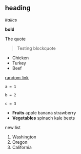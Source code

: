 ## heading

*italics*

**bold**

The quote

>Testing blockquote

- Chicken
- Turkey
- Beef

[random link](https://theuselessweb.com)
```
a = 1

b = 2

c = 3
```

+ **Fruits**
apple
banana
strawberry
+ **Vegetables**
spinach
kale
beets

new list
1. Washington
2. Oregon
3. California


